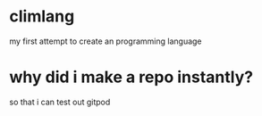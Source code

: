 # climlang
my first attempt to create an programming language

# why did i make a repo instantly?
so that i can test out gitpod
